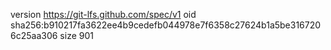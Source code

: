 version https://git-lfs.github.com/spec/v1
oid sha256:b910217fa3622ee4b9cedefb044978e7f6358c27624b1a5be3167206c25aa306
size 901
